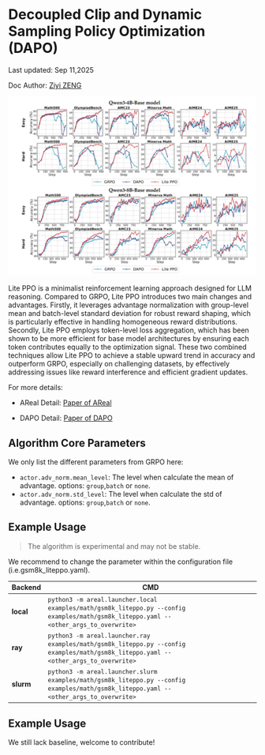 # Decoupled Clip and Dynamic Sampling Policy Optimization (DAPO)

Last updated: Sep 11,2025

Doc Author: [Ziyi ZENG](https://github.com/ZiyiTsang)

![alt text](../figures/litePPO.jpg)

Lite PPO is a minimalist reinforcement learning approach designed for LLM reasoning.
Compared to GRPO, Lite PPO introduces two main changes and advantages. Firstly, it
leverages advantage normalization with group-level mean and batch-level standard
deviation for robust reward shaping, which is particularly effective in handling
homogeneous reward distributions. Secondly, Lite PPO employs token-level loss
aggregation, which has been shown to be more efficient for base model architectures by
ensuring each token contributes equally to the optimization signal. These two combined
techniques allow Lite PPO to achieve a stable upward trend in accuracy and outperform
GRPO, especially on challenging datasets, by effectively addressing issues like reward
interference and efficient gradient updates.

For more details:

- AReal Detail: [Paper of AReal](https://arxiv.org/abs/2505.24298)

- DAPO Detail: [Paper of DAPO](https://arxiv.org/abs/2503.14476)

## Algorithm Core Parameters

We only list the different parameters from GRPO here:

- `actor.adv_norm.mean_level`: The level when calculate the mean of advantage. options:
  `group`,`batch` or `none`.
- `actor.adv_norm.std_level`: The level when calculate the std of advantage. options:
  `group`,`batch` or `none`.

## Example Usage

<style>
    .tip-box {
        border: 1px solid #ccc;
        padding: 10px;
        background-color: #f9f9f9;
        border-radius: 5px;
        margin: 10px 0;
    }
    .tip-box strong {
        color: #333;
    }
</style>

> The algorithm is experimental and may not be stable.

We recommend to change the parameter within the configuration file
(i.e.gsm8k_liteppo.yaml).

| Backend   | CMD                                                                                                                                    |
| --------- | -------------------------------------------------------------------------------------------------------------------------------------- |
| **local** | `python3 -m areal.launcher.local examples/math/gsm8k_liteppo.py --config examples/math/gsm8k_liteppo.yaml --<other_args_to_overwrite>` |
| **ray**   | `python3 -m areal.launcher.ray examples/math/gsm8k_liteppo.py --config examples/math/gsm8k_liteppo.yaml --<other_args_to_overwrite>`   |
| **slurm** | `python3 -m areal.launcher.slurm examples/math/gsm8k_liteppo.py --config examples/math/gsm8k_liteppo.yaml --<other_args_to_overwrite>` |

## Example Usage

We still lack baseline, welcome to contribute!
